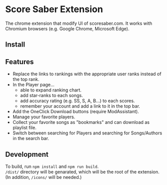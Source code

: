 # Score Saber Extension
The chrome extension that modify UI of scoresaber.com.
It works with Chromium browsers (e.g. Google Chrome, Microsoft Edge).

## Install


## Features
- Replace the links to rankings with the appropriate user ranks instead of the top rank.
- In the Player page...
  - able to expand ranking chart.
  - add star-ranks to each songs.
  - add accuracy rating (e.g. SS, S, A, B...) to each scores.
  - remember your account and add a link to it in the top bar.
- Add the OneClick Download buttons (require ModAssistant).
- Manage your favorite players.
- Collect your favorite songs as "bookmarks" and can download as playlist file.
- Switch between searching for Players and searching for Songs/Authors in the search bar.

## Development
To build, run `npm install` and `npm run build`.<br>
`/dist/` directory will be genarated, which will be the root of the extension. (In addition, `/icons/` will be needed.)